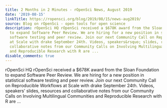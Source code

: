 ```yaml
---
title: 2 Months in 2 Minutes - rOpenSci News, August 2019
date: '2019-08-15'
linkTitle: https://ropensci.org/blog/2019/08/15/news-aug2019/
source: Blog on rOpenSci - open tools for open science
description: rOpenSci HQ rOpenSci received a $678K award from the Sloan Foundation
  to expand Software Peer Review. We are hiring for a new position in statistical
  software testing and peer review. Join our next Community Call on Reproducible Workflows
  at Scale with drake September 24th. Videos, speakers&rsquo; slides, resources and
  collaborative notes from our Community Calls on Involving Multilingual Communities
  and Reproducible Research with R are ...
disable_comments: true
---
```

rOpenSci HQ rOpenSci received a $678K award from the Sloan Foundation to expand Software Peer Review. We are hiring for a new position in statistical software testing and peer review. Join our next Community Call on Reproducible Workflows at Scale with drake September 24th. Videos, speakers&rsquo; slides, resources and collaborative notes from our Community Calls on Involving Multilingual Communities and Reproducible Research with R are ...